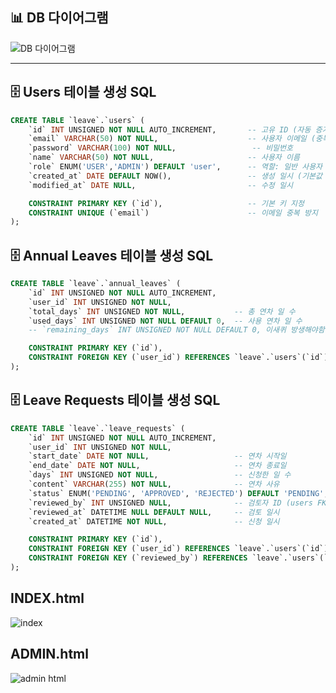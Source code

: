 ## 📊 DB 다이어그램

![DB 다이어그램](https://github.com/user-attachments/assets/eba48ee9-f06f-4d66-bff0-f42961406497)

---

## 🗄️ Users 테이블 생성 SQL

```sql
CREATE TABLE `leave`.`users` (
    `id` INT UNSIGNED NOT NULL AUTO_INCREMENT,       -- 고유 ID (자동 증가)
    `email` VARCHAR(50) NOT NULL,                    -- 사용자 이메일 (중복 불가)
    `password` VARCHAR(100) NOT NULL,                 -- 비밀번호
    `name` VARCHAR(50) NOT NULL,                     -- 사용자 이름
    `role` ENUM('USER','ADMIN') DEFAULT 'user',      -- 역할: 일반 사용자 / 관리자
    `created_at` DATE DEFAULT NOW(),                 -- 생성 일시 (기본값 현재시간)
    `modified_at` DATE NULL,                         -- 수정 일시

    CONSTRAINT PRIMARY KEY (`id`),                   -- 기본 키 지정
    CONSTRAINT UNIQUE (`email`)                      -- 이메일 중복 방지
);
```
## 🗄️ Annual Leaves 테이블 생성 SQL
``` sql
CREATE TABLE `leave`.`annual_leaves` (
    `id` INT UNSIGNED NOT NULL AUTO_INCREMENT,
    `user_id` INT UNSIGNED NOT NULL,
    `total_days` INT UNSIGNED NOT NULL,           -- 총 연차 일 수
    `used_days` INT UNSIGNED NOT NULL DEFAULT 0,  -- 사용 연차 일 수
    -- `remaining_days` INT UNSIGNED NOT NULL DEFAULT 0, 이새퀴 방생해야함

    CONSTRAINT PRIMARY KEY (`id`),
    CONSTRAINT FOREIGN KEY (`user_id`) REFERENCES `leave`.`users`(`id`)
);
```
## 🗄️ Leave Requests 테이블 생성 SQL
```sql
CREATE TABLE `leave`.`leave_requests` (
    `id` INT UNSIGNED NOT NULL AUTO_INCREMENT,
    `user_id` INT UNSIGNED NOT NULL,
    `start_date` DATE NOT NULL,                   -- 연차 시작일
    `end_date` DATE NOT NULL,                     -- 연차 종료일
    `days` INT UNSIGNED NOT NULL,                 -- 신청한 일 수
    `content` VARCHAR(255) NOT NULL,              -- 연차 사유
    `status` ENUM('PENDING', 'APPROVED', 'REJECTED') DEFAULT 'PENDING', -- 상태
    `reviewed_by` INT UNSIGNED NULL,              -- 검토자 ID (users FK)
    `reviewed_at` DATETIME NULL DEFAULT NULL,     -- 검토 일시
    `created_at` DATETIME NOT NULL,               -- 신청 일시

    CONSTRAINT PRIMARY KEY (`id`),
    CONSTRAINT FOREIGN KEY (`user_id`) REFERENCES `leave`.`users`(`id`),
    CONSTRAINT FOREIGN KEY (`reviewed_by`) REFERENCES `leave`.`users`(`id`)
);
```
## INDEX.html
![index](https://github.com/user-attachments/assets/cde311ae-94f0-4c3b-b431-f2db203888ea)

## ADMIN.html
![admin html](https://github.com/user-attachments/assets/63af1014-271b-434c-a8f8-f7c99692a2fe)





